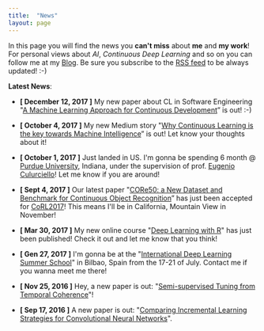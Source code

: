 ```yaml
---
title:  "News"
layout: page
---
```


In this page you will find the news you **can't miss** about **me** and **my work**! For personal views about *AI*, *Continuous Deep Learning* and so on you can follow me at my [Blog][blog].
Be sure you subscribe to the [RSS feed][rss] to be always updated! :-)

**Latest News**:

- **[ December 12, 2017 ]** My new paper about CL in Software Engineering "[A Machine Learning Approach for Continuous Development][raia]” is out! :-)

- **[ October 4, 2017 ]** My new Medium story "[Why Continuous Learning is the key towards Machine Intelligence][continuousAIpost]” is out! Let know your thoughts about it!

- **[ October 1, 2017 ]** Just landed in US. I'm gonna be spending 6 month @ [Purdue University][purdue], Indiana, under the supervision of prof. [Eugenio Culurciello][eugenio]! Let me know if you are around!

- **[ Sept 4, 2017 ]** Our latest paper "[CORe50: a New Dataset and Benchmark for Continuous Object Recognition][core50]” has just been accepted for [CoRL2017][corl2017]! This means I'll be in California, Mountain View in November!

- **[ Mar 30, 2017 ]** My new online course "[Deep Learning with R][deep-r]" has just been published! Check it out and let me know that you think!

- **[ Gen 27, 2017 ]** I'm gonna be at the "[International Deep Learning Summer School][blog]" in Bilbao, Spain from the 17-21 of July. Contact me if you wanna meet me there!

- **[ Nov 25, 2016 ]** Hey, a new paper is out: "[Semi-supervised Tuning from Temporal Coherence][blog]"!

- **[ Sep 17, 2016 ]** A new paper is out: "[Comparing Incremental Learning Strategies for Convolutional Neural Networks][blog]".<br>


[blog]:    	https://medium.com/feed/@vlomonaco
[deep-r]: 	https://www.packtpub.com/big-data-and-business-intelligence/deep-learning-r-video
[rss]:		https://medium.com/feed/@vlomonaco
[core50]: 	https://arxiv.org/abs/1705.03550
[corl2017]: http://www.robot-learning.org/home
[continuousAIpost]: https://medium.com/@vlomonaco/why-continuous-learning-is-the-key-towards-machine-intelligence-1851cb57c308
[purdue]: http://purdue.edu/
[eugenio]: https://e-lab.github.io/html/contact-eugenio-culurciello.html
[raia]: https://www.researchgate.net/publication/322231029_A_Machine_Learning_Approach_for_Continuous_Development

